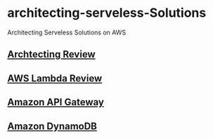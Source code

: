 # architecting-serveless-Solutions
Architecting Serveless Solutions on AWS


## [Archtecting Review](Architecting-review.md)
## [AWS Lambda Review](aws-lambda-review.md)
## [Amazon API Gateway](aws-api-review.md)
## [Amazon DynamoDB](aws-dynamodb-review.md)